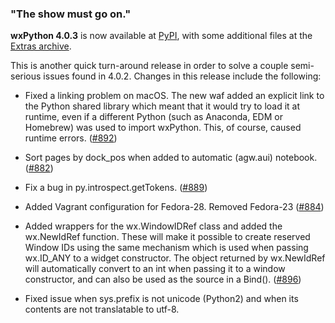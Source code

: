 <!--
.. title: wxPython 4.0.3 Released
.. slug: wxpython-4.0.3-release
.. date: 2018-06-25 20:00:00 PDT
.. tags: Development, Release, Phoenix
.. category: News
.. link: 
.. description: 
.. type: text
-->

### "The show must go on."

**wxPython 4.0.3** is now available at 
[PyPI](https://pypi.org/project/wxPython/4.0.3/), with some 
additional files at the 
[Extras archive](https://extras.wxPython.org/wxPython4/extras/).

This is another quick turn-around release in order to solve a couple
semi-serious issues found in 4.0.2. Changes in this release include the following:

<!-- TEASER_END -->

* Fixed a linking problem on macOS. The new waf added an explicit link to the
  Python shared library which meant that it would try to load it at runtime,
  even if a different Python (such as Anaconda, EDM or Homebrew) was used to
  import wxPython. This, of course, caused runtime errors. ([#892](https://github.com/wxWidgets/Phoenix/issues/892))

* Sort pages by dock_pos when added to automatic (agw.aui) notebook. ([#882](https://github.com/wxWidgets/Phoenix/issues/882))

* Fix a bug in py.introspect.getTokens. ([#889](https://github.com/wxWidgets/Phoenix/issues/889))

* Added Vagrant configuration for Fedora-28. Removed Fedora-23 ([#884](https://github.com/wxWidgets/Phoenix/issues/884))

* Added wrappers for the wx.WindowIDRef class and added the wx.NewIdRef
  function. These will make it possible to create reserved Window IDs using the
  same mechanism which is used when passing wx.ID_ANY to a widget constructor.
  The object returned by wx.NewIdRef will automatically convert to an int when
  passing it to a window constructor, and can also be used as the source in a
  Bind(). ([#896](https://github.com/wxWidgets/Phoenix/issues/896))

* Fixed issue when sys.prefix is not unicode (Python2) and when its contents 
  are not translatable to utf-8.


